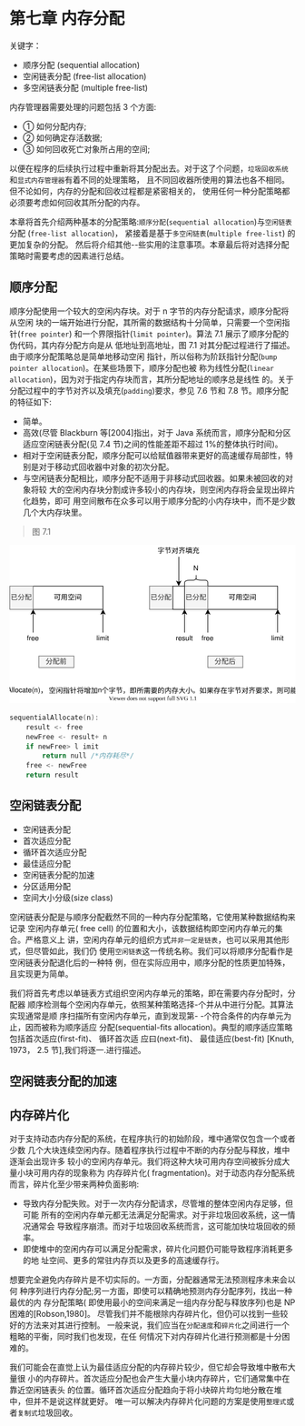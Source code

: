 # 第七章 内存分配

关键字：

- 顺序分配 (sequential allocation)
- 空闲链表分配 (free-list allocation)
- 多空闲链表分配 (multiple free-list)

内存管理器需要处理的问题包括 3 个方面:

- ① 如何分配内存;
- ② 如何确定存活数据;
- ③ 如何回收死亡对象所占用的空间;

以便在程序的后续执行过程中重新将其分配出去。对于这了个问题，`垃圾回收系统`和`显式内存管理器`有着不同的处理策略，
且不同回收器所使用的算法也各不相同。但不论如何，内存的分配和回收过程都是紧密相关的，
使用任何一种分配策略都必须要考虑如何回收其所分配的内存。

本章将首先介绍两种基本的分配策略:`顺序分配`(`sequential allocation`)与`空闲链表`分配
(`free-list allocation`)， 紧接着是基于`多空闲链表`(`multiple free-list`) 的更加复杂的分配。
然后将介绍其他--些实用的注意事项。本章最后将对选择分配策略时需要考虑的因素进行总结。

## 顺序分配

顺序分配使用一个较大的空闲内存块。对于 n 字节的内存分配请求，顺序分配将从空闲
块的一端开始进行分配，其所需的数据结构十分简单，只需要一个空闲指针(`free pointer`)
和一个界限指针(`limit pointer`)。算法 7.1 展示了顺序分配的伪代码，其内存分配方向是从
低地址到高地址，图 7.1 对其分配过程进行了描述。由于顺序分配策略总是简单地移动空闲
指针，所以俗称为阶跃指针分配(`bump pointer allocation`)。在某些场景下，顺序分配也被
称为线性分配(`linear allocation`)，因为对于指定内存块而言，其所分配地址的顺序总是线性
的。关于分配过程中的字节对齐以及填充(`padding`)要求，参见 7.6 节和 7.8 节。顺序分配
的特征如下:

- 简单。
- 高效(尽管 Blackburn 等[2004]指出，对于 Java 系统而言，顺序分配和分区适应空闲链表分配(见 7.4 节)之间的性能差距不超过 1%的整体执行时间)。
- 相对于空闲链表分配，顺序分配可以给赋值器带来更好的高速缓存局部性，特别是对于移动式回收器中对象的初次分配。
- 与空闲链表分配相比，顺序分配不适用于非移动式回收器。如果未被回收的对象将较
  大的空闲内存块分割成许多较小的内存块，则空闲内存将会呈现出碎片化趋势，即可
  用空间散布在众多可以用于顺序分配的小内存块中，而不是少数几个大内存块里。

> 图 7.1

![chapter-07-1.drawio.svg](./images/chapter-07-1.drawio.svg)

```c
sequentialAllocate(n):
    result <- free
    newFree <- result+ n
    if newFree> l imit
        return null /*内存耗尽*/
    free <- newFree
    return result
```

## 空闲链表分配

- 空闲链表分配
- 首次适应分配
- 循环首次适应分配
- 最佳适应分配
- 空闲链表分配的加速
- 分区适用分配
- 空间大小分级(size class)

空闲链表分配是与顺序分配截然不同的一种内存分配策略，它使用某种数据结构来记录
空闲内存单元( free cell) 的位置和大小，该数据结构即空闲内存单元的集合。严格意义上
讲，空闲内存单元的组织方式`并非一定是链表`，也可以采用其他形式，但尽管如此，我们仍
使用`空闲链表`这一传统名称。我们可以将顺序分配看作是空闲链表分配退化后的一种特
例，但在实际应用中，顺序分配的性质更加特殊，且实现更为简单。

我们将首先考虑以单链表方式组织空闲内存单元的策略，即在需要内存分配时，分配器
顺序检测每个空闲内存单元，依照某种策略选择-个并从中进行分配。其算法实现通常是顺
序扫描所有空闲内存单元，直到发现第- -个符合条件的内存单元为止，因而被称为顺序适应
分配(sequential-fits allocation)。典型的顺序适应策略包括首次适应(first-fit)、 循环首次适
应曰(next-fit)、 最佳适应(best-fit) [Knuth, 1973， 2.5 节],我们将逐一.进行描述。

## 空闲链表分配的加速

## 内存碎片化

对于支持动态内存分配的系统，在程序执行的初始阶段，堆中通常仅包含一个或者少数
几个大块连续空闲内存。随着程序执行过程中不断的内存分配与释放，堆中逐渐会出现许多
较小的空闲内存单元。我们将这种大块可用内存空间被拆分成大量小块可用内存的现象称为
内存碎片化( fragmentation)。对于动态内存分配系统而言，碎片化至少带来两种负面影响:

- 导致内存分配失败。对于一次内存分配请求，尽管堆的整体空闲内存足够，但可能
  所有的空闲内存单元都无法满足分配需求。对于非垃圾回收系统，这一情况通常会
  导致程序崩溃。而对于垃圾回收系统而言，这可能加快垃圾回收的频率。
- 即使堆中的空闲内存可以满足分配需求，碎片化问题仍可能导致程序消耗更多的地
  址空间、更多的常驻内存页以及更多的高速缓存行。

想要完全避免内存碎片是不切实际的。一方面，分配器通常无法预测程序未来会以何
种序列进行内存分配;另一方面，即使可以精确地预测内存分配序列，找出一种最优的内
存分配策略( 即使用最小的空间来满足一组内存分配与释放序列)也是 NP 困难的[Robson,1980]。
尽管我们并不能根除内存碎片化，但仍可以找到一些较好的方法来对其进行控制。
一般来说，我们应当在`分配速度`和`碎片化`之间进行一个粗略的平衡，同时我们也发现，在任
何情况下对内存碎片化进行预测都是十分困难的。

我们可能会在直觉上认为最佳适应分配的内存碎片较少，但它却会导致堆中散布大量很
小的内存碎片。首次适应分配也会产生大量小块内存碎片，它们通常集中在靠近空闲链表头
的位置。循环首次适应分配趋向于将小块碎片均匀地分散在堆中，但并不是说这样就更好。
唯一可以解决内存碎片化问题的方案是使用`整理式`或者`复制式`垃圾回收。
